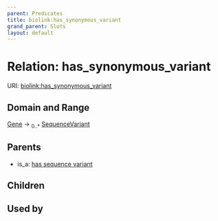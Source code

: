 ```yaml
---
parent: Predicates
title: biolink:has_synonymous_variant
grand_parent: Slots
layout: default
---
```


# Relation: has_synonymous_variant




URI: [biolink:has_synonymous_variant](https://w3id.org/biolink/vocab/has_synonymous_variant)

## Domain and Range

[Gene](Gene.md) ->  <sub>0..\*</sub> [SequenceVariant](SequenceVariant.md)

## Parents

 *  is_a: [has sequence variant](has_sequence_variant.md)

## Children


## Used by

